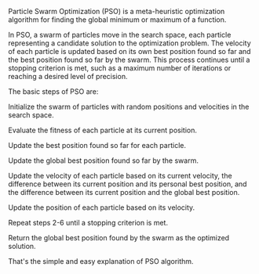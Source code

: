Particle Swarm Optimization (PSO) is a meta-heuristic optimization algorithm for finding the global minimum or maximum of a function.

In PSO, a swarm of particles move in the search space, each particle representing a candidate solution to the optimization problem. The velocity of each particle is updated based on its own best position found so far and the best position found so far by the swarm. This process continues until a stopping criterion is met, such as a maximum number of iterations or reaching a desired level of precision.

The basic steps of PSO are:

Initialize the swarm of particles with random positions and velocities in the search space.

Evaluate the fitness of each particle at its current position.

Update the best position found so far for each particle.

Update the global best position found so far by the swarm.

Update the velocity of each particle based on its current velocity, the difference between its current position and its personal best position, and the difference between its current position and the global best position.

Update the position of each particle based on its velocity.

Repeat steps 2-6 until a stopping criterion is met.

Return the global best position found by the swarm as the optimized solution.

That's the simple and easy explanation of PSO algorithm.

